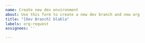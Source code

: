 ```yaml
---
name: Create new dev environment
about: Use this form to create a new dev branch and new org
title: "[Dev Branch] blabla"
labels: org-request
assignees: ''

---
```



